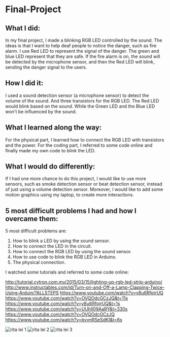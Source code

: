 # Final-Project
## What I did:

In my final project, I made a blinking RGB LED controlled by the sound.
The ideas is that I want to help deaf people to notice the danger, such as fire alarm. I use Red LED to represent the signal of the danger. The green and blue LED represent that they are safe. If the fire alarm is on, the sound will be detected by the microphone sensor, and then the Red LED will blink, sending the danger signal to the users.


## How I did it:

I used a sound detection sensor (a microphone sensor) to detect the volume of the sound. And three transistors for the RGB LED. The Red LED would blink based on the sound. While the Green LED and the Blue LED won't be influenced by the sound.


## What I learned along the way:

For the physical part, I learned how to connect the RGB LED with transistors and the power. 
For the coding part, I referred to some code online and finally made my own code to blink the LED.


## What I would do differently:

If I had one more chance to do this project, I would like to use more sensors, such as smoke detection sensor or beat detection sensor, instead of just using a volume detection sensor. Moreover, I would like to add some motion graphics using my laptop, to create more interactions.


## 5 most difficult problems I had and how I overcame them:

5 most difficult problems are:
1. How to blink a LED by using the sound sensor.
2. How to connect the LED in the circuit.
3. How to connect the RGB LED by using the sound sensor.
4. How to use code to blink the RGB LED in Arduino.
5. The physical connection.
 
I watched some tutorials and referred to some code online:

http://tutorial.cytron.com.my/2015/03/15/lighting-up-rgb-led-strip-arduino/
http://www.instructables.com/id/Turn-on-and-Off-a-Lamp-Clapping-Twice-Using-Arduin/?ALLSTEPS
https://www.youtube.com/watch?v=y8u6RfpjrUQ
https://www.youtube.com/watch?v=OVQOdcGCzJQ&t=11s
https://www.youtube.com/watch?v=y8u6RfpjrUQ&t=1s
https://www.youtube.com/watch?v=UUhlI09AaRY&t=330s
https://www.youtube.com/watch?v=OVQOdcGCzJQ
https://www.youtube.com/watch?v=bvvnRSeSdKI&t=6s

![rita lei 1](https://cloud.githubusercontent.com/assets/25290975/25705535/76cd8b34-3092-11e7-8340-b2bd53a62c4a.jpg)
![rita lei 2](https://cloud.githubusercontent.com/assets/25290975/25705538/781c425a-3092-11e7-9f77-edeae7b0ae63.jpg)
![rita lei 3](https://cloud.githubusercontent.com/assets/25290975/25705539/79cfd742-3092-11e7-9d69-d1020ea99db2.jpg)
